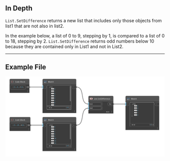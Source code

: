 ## In Depth
`List.SetDifference` returns a new list that includes only those objects from list1 that are not also in list2. 

In the example below, a list of 0 to 9, stepping by 1, is compared to a list of 0 to 18, stepping by 2. `List.SetDifference` returns odd numbers below 10 because they are contained only in List1 and not in List2.
___
## Example File

![List.SetDifference](./DSCore.List.SetDifference_img.jpg)